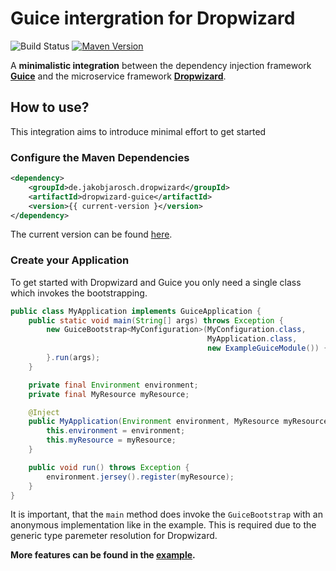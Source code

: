 # Guice intergration for Dropwizard

![Build Status](https://api.travis-ci.org/foxylion/dropwizard-guice.svg) [![Maven Version](https://maven-badges.herokuapp.com/maven-central/de.jakobjarosch.dropwizard/dropwizard-guice/badge.svg)](https://search.maven.org/#search%7Cga%7C1%7Cg%3A%22de.jakobjarosch.dropwizard%22%20AND%20a%3A%22dropwizard-guice%22)


A **minimalistic integration** between the dependency injection framework **[Guice](https://github.com/google/guice)** and the microservice framework **[Dropwizard](http://www.dropwizard.io/)**.

## How to use?

This integration aims to introduce minimal effort to get started

### Configure the Maven Dependencies

```xml
<dependency>
    <groupId>de.jakobjarosch.dropwizard</groupId>
    <artifactId>dropwizard-guice</artifactId>
    <version>{{ current-version }</version>
</dependency>
```

The current version can be found [here](https://search.maven.org/#search%7Cga%7C1%7Cg%3A%22de.jakobjarosch.dropwizard%22%20AND%20a%3A%22dropwizard-guice%22).

### Create your Application

To get started with Dropwizard and Guice you only need a single class which invokes the bootstrapping.

```java
public class MyApplication implements GuiceApplication {
	public static void main(String[] args) throws Exception {
		new GuiceBootstrap<MyConfiguration>(MyConfiguration.class,
                                            MyApplication.class,
                                            new ExampleGuiceModule()) {
		}.run(args);
	}

	private final Environment environment;
	private final MyResource myResource;

	@Inject
	public MyApplication(Environment environment, MyResource myResource) {
		this.environment = environment;
		this.myResource = myResource;
	}

	public void run() throws Exception {
		environment.jersey().register(myResource);
	}
}
```

It is important, that the ``main`` method does invoke the ``GuiceBootstrap`` with an anonymous implementation like in the example. This is required due to the generic type paremeter resolution for Dropwizard.

**More features can be found in the [example](https://github.com/foxylion/dropwizard-guice/tree/master/dropwizard-guice-example/).**
